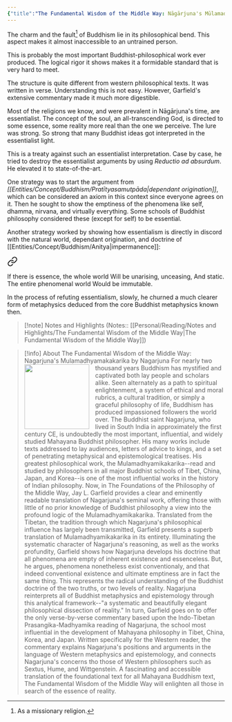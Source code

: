 ```yaml
---
{"title":"The Fundamental Wisdom of the Middle Way: Nāgārjuna's Mūlamadhyamakakārikā","aliases":["Mūlamadhyamakakārikā"],"created":"2020-11-10T01:03:50+06:00","updated":"2023-03-26T19:49:33+06:00","read_count":1,"authors":["Nāgārjuna","Jay L. Garfield"],"isbn10":195093364,"reviewed":true,"rating":5,"dg-note-icon":2,"dg-publish":true,"cover":"https://books.google.com/books/content?id=SO4RDAAAQBAJ&printsec=frontcover&img=1&zoom=1&edge=curl&source=gbs_api","tags":["existentialism","Philosophy","Buddhism","bestreads"],"log":[{"status":"Read","timestamp":"2020-11-22T00:00:00+06:00"},{"status":"To Read","timestamp":"2020-11-10T01:03:50+06:00"}],"status":"Read","dg-path":"Reading/Books/Read/The Fundamental Wisdom of the Middle Way.md","permalink":"/reading/books/read/the-fundamental-wisdom-of-the-middle-way/","dgPassFrontmatter":true,"noteIcon":2}
---
```


The charm and the fault[^1] of Buddhism lie in its philosophical bend. This aspect makes it almost inaccessible to an untrained person.

This is probably the most important Buddhist-philosophical work ever produced. The logical rigor it shows makes it a formidable standard that is very hard to meet.

The structure is quite different from western philosophical texts. It was written in verse. Understanding this is not easy. However, Garfield's extensive commentary made it much more digestible. 

Most of the religions we know, and were prevalent in Nāgārjuna's time, are essentialist. The concept of the soul, an all-transcending God, is directed to some essence, some reality more real than the one we perceive. The lure was strong. So strong that many Buddhist ideas got interpreted in the essentialist light.

This is a treaty against such an essentialist interpretation. Case by case, he tried to destroy the essentialist arguments by using *Reductio ad absurdum*. He elevated it to state-of-the-art.

One strategy was to start the argument from *[[Entities/Concept/Buddhism/Pratītyasamutpāda\|dependant origination]]*, which can be considered an axiom in this context since everyone agrees on it. Then he sought to show the emptiness of the phenomena like self, dhamma, nirvana, and virtually everything. Some schools of Buddhist philosophy considered these (except for self) to be essential.

Another strategy worked by showing how essentialism is directly in discord with the natural world, dependant origination, and doctrine of [[Entities/Concept/Buddhism/Anitya\|impermanence]]:


<div class="transclusion internal-embed is-loaded"><a class="markdown-embed-link" href="/reading/notes-and-highlights/the-fundamental-wisdom-of-the-middle-way/#b90422" aria-label="Open link"><svg xmlns="http://www.w3.org/2000/svg" width="24" height="24" viewBox="0 0 24 24" fill="none" stroke="currentColor" stroke-width="2" stroke-linecap="round" stroke-linejoin="round" class="svg-icon lucide-link"><path d="M10 13a5 5 0 0 0 7.54.54l3-3a5 5 0 0 0-7.07-7.07l-1.72 1.71"></path><path d="M14 11a5 5 0 0 0-7.54-.54l-3 3a5 5 0 0 0 7.07 7.07l1.71-1.71"></path></svg></a><div class="markdown-embed">



If there is essence, the whole world 
Will be unarising, unceasing, 
And static. The entire phenomenal world 
Would be immutable. 

</div></div>


In the process of refuting essentialism, slowly, he churned a much clearer form of metaphysics deduced from the core Buddhist metaphysics known then.

> [!note] Notes and Highlights
> (Notes:: [[Personal/Reading/Notes and Highlights/The Fundamental Wisdom of the Middle Way\|The Fundamental Wisdom of the Middle Way]])

> [!info] About The Fundamental Wisdom of the Middle Way: Nagarjuna's Mulamadhyamakakarika by Nagarjuna
><img src="https://books.google.com/books/content?id=SO4RDAAAQBAJ&printsec=frontcover&img=1&zoom=1&edge=curl&source=gbs_api" style="float: left; margin-right: 1em; width: 150px; height: auto;" /> For nearly two thousand years Buddhism has mystified and captivated both lay people and scholars alike. Seen alternately as a path to spiritual enlightenment, a system of ethical and moral rubrics, a cultural tradition, or simply a graceful philosophy of life, Buddhism has produced impassioned followers the world over. The Buddhist saint Nagarjuna, who lived in South India in approximately the first century CE, is undoubtedly the most important, influential, and widely studied Mahayana Buddhist philosopher. His many works include texts addressed to lay audiences, letters of advice to kings, and a set of penetrating metaphysical and epistemological treatises. His greatest philosophical work, the Mulamadhyamikakarika--read and studied by philosophers in all major Buddhist schools of Tibet, China, Japan, and Korea--is one of the most influential works in the history of Indian philosophy. Now, in The Foundations of the Philosophy of the Middle Way, Jay L. Garfield provides a clear and eminently readable translation of Nagarjuna's seminal work, offering those with little of no prior knowledge of Buddhist philosophy a view into the profound logic of the Mulamadhyamikakarika. Translated from the Tibetan, the tradition through which Nagarjuna's philosophical influence has largely been transmitted, Garfield presents a superb translation of Mulamadhyamikakarika in its entirety. Illuminating the systematic character of Nagarjuna's reasoning, as well as the works profundity, Garfield shows how Nagarjuna develops his doctrine that all phenomena are empty of inherent existence and essenceless. But, he argues, phenomena nonetheless exist conventionaly, and that indeed conventional existence and ultimate emptiness are in fact the same thing. This represents the radical understanding of the Buddhist doctrine of the two truths, or two levels of reality. Nagarjuna reinterprets all of Buddhist metaphysics and epistemology through this analytical framework--"a systematic and beautifully elegant philosophical dissection of reality." In turn, Garfield goes on to offer the only verse-by-verse commentary based upon the Indo-Tibetan Prasangika-Madhyamika reading of Nagarjuna, the school most influential in the development of Mahayana philosophy in Tibet, China, Korea, and Japan. Written specifically for the Western reader, the commentary explains Nagarjuna's positions and arguments in the language of Western metaphysics and epistemology, and connects Nagarjuna's concerns tho those of Western philosophers such as Sextus, Hume, and Wittgenstein. A fascinating and accessible translation of the foundational text for all Mahayana Buddhism text, The Fundamental Wisdom of the Middle Way will enlighten all those in search of the essence of reality.

[^1]: As a missionary religion.